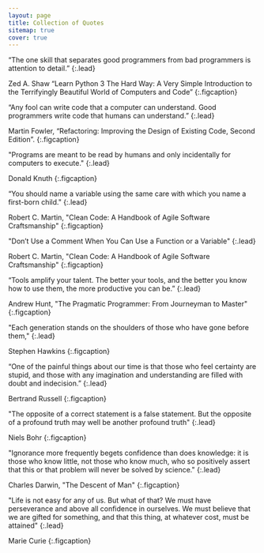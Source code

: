 ```yaml
---
layout: page
title: Collection of Quotes
sitemap: true
cover: true
---
```


<style>
  .figcaption {
    /* text-align: left; */
    margin-left: 5%
    /* width: 50% */
  }
</style>

<!-- * this unordered seed list will be replaced by the toc
{:toc} -->

“The one skill that separates good programmers from bad programmers is
attention to detail.”
{:.lead}

Zed A. Shaw “Learn Python 3 The Hard Way: A Very Simple Introduction to the Terrifyingly Beautiful World of Computers and Code” 
{:.figcaption}

“Any fool can write code that a computer can understand. Good programmers
write code that humans can understand.”
{:.lead}

Martin Fowler, “Refactoring: Improving the Design of Existing Code, Second
Edition”. 
{:.figcaption}

"Programs are meant to be read by humans and only incidentally for computers
to execute."
{:.lead}

Donald Knuth 
{:.figcaption}

“You should name a variable using the same care with which you name a
first-born child."
{:.lead}

Robert C. Martin, "Clean Code: A Handbook of Agile Software Craftsmanship"
{:.figcaption}

"Don’t Use a Comment When You Can Use a Function or a Variable"
{:.lead}

Robert C. Martin, "Clean Code: A Handbook of Agile Software Craftsmanship"
{:.figcaption}

“Tools amplify your talent. The better your tools, and the better you know how
to use them, the more productive you can be.”
{:.lead}

Andrew Hunt, "The Pragmatic Programmer: From Journeyman to Master"
{:.figcaption}

"Each generation stands on the shoulders of those who have gone before them,"
{:.lead}

Stephen Hawkins 
{:.figcaption}

“One of the painful things about our time is that those who feel certainty are
stupid, and those with any imagination and understanding are filled with doubt
and indecision.”
{:.lead}

Bertrand Russell 
{:.figcaption}

"The opposite of a correct statement is a false statement. But the opposite of
a profound truth may well be another profound truth"
{:.lead}

Niels Bohr 
{:.figcaption}

"Ignorance more frequently begets confidence than does knowledge: it is those
who know little, not those who know much, who so positively assert that this
or that problem will never be solved by science."
{:.lead}

Charles Darwin, "The Descent of Man" 
{:.figcaption}

"Life is not easy for any of us. But what of that? We must have perseverance and
 above all confidence in ourselves. We must believe that we are gifted for 
 something, and that this thing, at whatever cost, must be attained"
{:.lead}

Marie Curie
{:.figcaption}
